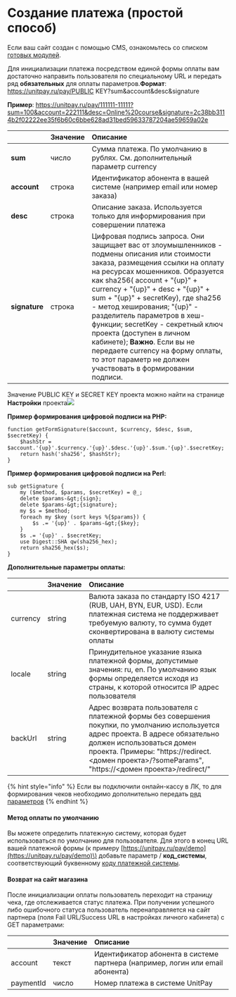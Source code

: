 # Создание платежа \(простой способ\)

Если ваш сайт создан с помощью CMS, ознакомьтесь со списком [готовых модулей](../gotovye-moduli/modules/).

Для инициализации платежа посредством единой формы оплаты вам достаточно направить пользователя по специальному URL и передать ряд **обязательных** для оплаты параметров.**Формат**: https://unitpay.ru/pay/PUBLIC KEY?sum&account&desc&signature

**Пример**: https://unitpay.ru/pay/111111-11111?sum=100&account=222111&desc=Online%20course&signature=2c38bb3114b2f02222ee35f6b60c6bbe628ad31bed59633787204ae59659a02e

|  | Значение | Описание |
| :--- | :--- | :--- |
| **sum** | число | Сумма платежа. По умолчанию в рублях. См. дополнительный параметр currency |
| **account** | строка | Идентификатор абонента в вашей системе \(например email или номер заказа\) |
| **desc** | строка | Описание заказа. Используется только для информирования при совершении платежа |
| **signature** | строка | Цифровая подпись запроса. Они защищает вас от злоумышленников - подмены описания или стоимости заказа, размещения ссылки на оплату на ресурсах мошенников.  Образуется как sha256\( account + "{up}" + currency + "{up}" + desc + "{up}" + sum + "{up}" + secretKey\),   где sha256 - метод хеширования;   "{up}" - разделитель параметров в хеш-функции;   secretKey - секретный ключ проекта \(доступен в личном кабинете\);    **Важно**. Если вы не передаете currency на форму оплаты, то этот параметр не должен участвовать в формировании подписи.  |

  
   Значение PUBLIC KEY и SECRET KEY проекта можно найти на странице **Настройки** проекта![](https://d33v4339jhl8k0.cloudfront.net/docs/assets/551a91dbe4b0221aadf24410/images/5ec57700042863474d1b1775/file-hpo6F5M6aW.png)

**Пример формирования цифровой подписи на PHP:**

```text
function getFormSignature($account, $currency, $desc, $sum, $secretKey) {
    $hashStr = $account.'{up}'.$currency.'{up}'.$desc.'{up}'.$sum.'{up}'.$secretKey;
    return hash('sha256', $hashStr);
}
```

**Пример формирования цифровой подписи на Perl:**

```text
sub getSignature {
    my ($method, $params, $secretKey) = @_;
    delete $params-&gt;{sign};
    delete $params-&gt;{signature};
    my $s = $method;
    foreach my $key (sort keys %{$params}) {
        $s .= '{up}' . $params-&gt;{$key};
    }
    $s .= '{up}' . $secretKey;
    use Digest::SHA qw(sha256_hex);
    return sha256_hex($s);
}
```

**Дополнительные параметры оплаты:**

|  | Значение  | Описание |
| :--- | :--- | :--- |
| currency  | string | Валюта заказа по стандарту ISO 4217 \(RUB, UAH, BYN, EUR, USD\). Если платежная система не поддерживает требуемую валюту, то сумма будет сконвертирована в валюту системы оплаты |
| locale | string | Принудительное указание языка платежной формы, допустимые значения: ru, en. По умолчанию язык формы определяется исходя из страны, к которой относится IP адрес пользователя |
| backUrl | string | Адрес возврата пользователя с платежной формы без совершения покупки, по умолчанию используется адрес проекта. В адресе обязательно должен использоваться домен проекта. Примеры: "https://redirect.&lt;домен проекта&gt;/?someParams", "https://&lt;домен проекта&gt;/redirect/" |

{% hint style="info" %}
Если вы подключили онлайн-кассу в ЛК, то для формирования чеков необходимо дополнительно передать [ряд параметров](../online-cash-register/receipt_parameters.md) 
{% endhint %}

#### Метод оплаты по умолчанию

Вы можете определить платежную систему, которая будет использоваться по умолчанию для пользователя. Для этого в конец URL вашей платежной формы \(к примеру [https://unitpay.ru/pay/demo](https://unitpay.ru/pay/demo)\) добавьте параметр / **код\_системы**, соответствующий буквенному [коду платежной системы](../book-of-reference/payment-system-codes.md).

#### Возврат на сайт магазина

После инициализации оплаты пользователь переходит на страницу чека, где отслеживается статус платежа. При получении успешного либо ошибочного статуса пользователь перенаправляется на сайт партнера \(поля Fail URL/Success URL в настройках личного кабинета\) с GET параметрами:

|  | Значение | Описание |
| :--- | :--- | :--- |
| account | текст | Идентификатор абонента в системе партнера \(например, логин или email абонента\) |
| paymentId | число | Номер платежа в системе UnitPay |

